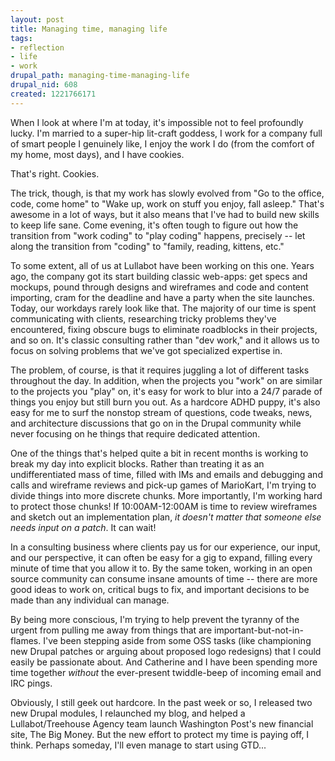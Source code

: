 ```yaml
--- 
layout: post
title: Managing time, managing life
tags: 
- reflection
- life
- work
drupal_path: managing-time-managing-life
drupal_nid: 608
created: 1221766171
---
```

When I look at where I'm at today, it's impossible not to feel profoundly lucky. I'm married to a super-hip lit-craft goddess, I work for a company full of smart people I genuinely like, I enjoy the work I do (from the comfort of my home, most days), and I have cookies.

That's right. Cookies.

The trick, though, is that my work has slowly evolved from "Go to the office, code, come home" to "Wake up, work on stuff you enjoy, fall asleep." That's awesome in a lot of ways, but it also means that I've had to build new skills to keep life sane. Come evening, it's often tough to figure out how the transition from "work coding" to "play coding" happens, precisely -- let along the transition from "coding" to "family, reading, kittens, etc."

<!--break-->To some extent, all of us at Lullabot have been working on this one. Years ago, the company got its start building classic web-apps: get specs and mockups, pound through designs and wireframes and code and content importing, cram for the deadline and have a party when the site launches. Today, our workdays rarely look like that. The majority of our time is spent communicating with clients, researching tricky problems they've encountered, fixing obscure bugs to eliminate roadblocks in their projects, and so on. It's classic consulting rather than "dev work," and it allows us to focus on solving problems that we've got specialized expertise in.

The problem, of course, is that it requires juggling a lot of different tasks throughout the day. In addition, when the projects you "work" on are similar to the projects you "play" on, it's easy for work to blur into a 24/7 parade of things you enjoy but still burn you out. As a hardcore ADHD puppy, it's also easy for me to surf the nonstop stream of questions, code tweaks, news, and architecture discussions that go on in the Drupal community while never focusing on he things that require dedicated attention.

One of the things that's helped quite a bit in recent months is working to break my day into explicit blocks. Rather than treating it as an undifferentiated mass of time, filled with IMs and emails and debugging and calls and wireframe reviews and pick-up games of MarioKart, I'm trying to divide things into more discrete chunks. More importantly, I'm working hard to protect those chunks! If 10:00AM-12:00AM is time to review wireframes and sketch out an implementation plan, <em>it doesn't matter that someone else needs input on a patch</em>. It can wait!

In a consulting business where clients pay us for our experience, our input, and our perspective, it can often be easy for a gig to expand, filling every minute of time that you allow it to. By the same token, working in an open source community can consume insane amounts of time -- there are more good ideas to work on, critical bugs to fix, and important decisions to be made than any individual can manage.

By being more conscious, I'm trying to help prevent the tyranny of the urgent from pulling me away from things that are important-but-not-in-flames. I've been stepping aside from some OSS tasks (like championing new Drupal patches or arguing about proposed logo redesigns) that I could easily be passionate about. And Catherine and I have been spending more time together <em>without</em> the ever-present twiddle-beep of incoming email and IRC pings.

Obviously, I still geek out hardcore. In the past week or so, I released two new Drupal modules, I relaunched my blog, and helped a Lullabot/Treehouse Agency team launch Washington Post's new financial site, The Big Money. But the new effort to protect my time is paying off, I think. Perhaps someday, I'll even manage to start using GTD...
